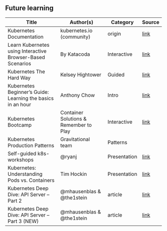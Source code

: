 ## Future learning
| Title | Author(s) | Category | Source |
| ----- | --------- | -------- | ------ |
| Kubernetes Documentation|kubernetes.io (community) | origin | [link](https://kubernetes.io/docs/home/)|
| Learn Kubernetes using Interactive Browser-Based Scenarios | By Katacoda | Interactive | [link](https://www.katacoda.com/courses/kubernetes) |
| Kubernetes The Hard Way | Kelsey Hightower | Guided | [link](https://github.com/kelseyhightower/kubernetes-the-hard-way)|
| Kubernetes Beginner’s Guide: Learning the basics in an hour | Anthony Chow | Intro | [link](https://www.weave.works/kubernetes-beginners-guide/) |
| Kubernetes Bootcamp | Container Solutions & Remember to Play | Interactive | [link](https://kubernetesbootcamp.github.io/kubernetes-bootcamp/) |
| Kubernetes Production Patterns | Gravitational team | Patterns |  | [link](https://github.com/gravitational/workshop/blob/master/k8sprod.md) |
| Self-guided k8s-workshops | @ryanj  | Presentation | [link](bit.ly/k8s-workshops ) |
| Kubernetes: Understanding Pods vs. Containers | Tim Hockin | Presentation | [link](https://speakerdeck.com/thockin/kubernetes-understanding-pods-vs-containers) |
| Kubernetes Deep Dive: API Server – Part 2  | @mhausenblas & @the1stein  | article | [link](https://blog.openshift.com/kubernetes-deep-dive-api-server-part-2/) |
| Kubernetes Deep Dive: API Server – Part 3 (NEW) | @mhausenblas & @the1stein  | article | [link](https://blog.openshift.com/kubernetes-deep-dive-api-server-part-3a/) |